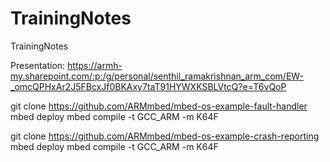 # TrainingNotes
TrainingNotes

Presentation: https://armh-my.sharepoint.com/:p:/g/personal/senthil_ramakrishnan_arm_com/EW-_omcQPHxAr2J5FBcxJf0BKAxy7taT91HYWXKSBLVtcQ?e=T6vQoP

git clone https://github.com/ARMmbed/mbed-os-example-fault-handler
mbed deploy
mbed compile -t GCC_ARM -m K64F

git clone https://github.com/ARMmbed/mbed-os-example-crash-reporting
mbed deploy
mbed compile -t GCC_ARM -m K64F

